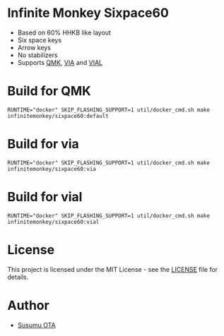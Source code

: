 # Infinite Monkey Sixpace60

- Based on 60% HHKB like layout
- Six space keys
- Arrow keys
- No stabilizers
- Supports [QMK](https://qmk.fm/), [VIA](https://caniusevia.com/) and [VIAL](https://get.vial.today/)

# Build for QMK

```shell
RUNTIME="docker" SKIP_FLASHING_SUPPORT=1 util/docker_cmd.sh make infinitemonkey/sixpace60:default
```

# Build for via

```shell
RUNTIME="docker" SKIP_FLASHING_SUPPORT=1 util/docker_cmd.sh make infinitemonkey/sixpace60:via
```

# Build for vial

```shell
RUNTIME="docker" SKIP_FLASHING_SUPPORT=1 util/docker_cmd.sh make infinitemonkey/sixpace60:vial
```

# License

This project is licensed under the MIT License - see the [LICENSE](LICENSE) file for details.

# Author

- [Susumu OTA](https://github.com/susumuota)